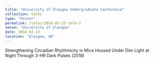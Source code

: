 ```yaml
---
title: "University of Glasgow Undergraduate Conference"
collection: talks
type: "Poster"
permalink: /talks/2018-03-23-talk-2
venue: "University of Glasgow"
date: 2018-03-23
location: "Glasgow, UK"
---
```


Strengthening Circadian Rhythmicity in Mice Housed Under Dim Light at Night Through 3-HR Dark Pulses (2018)
